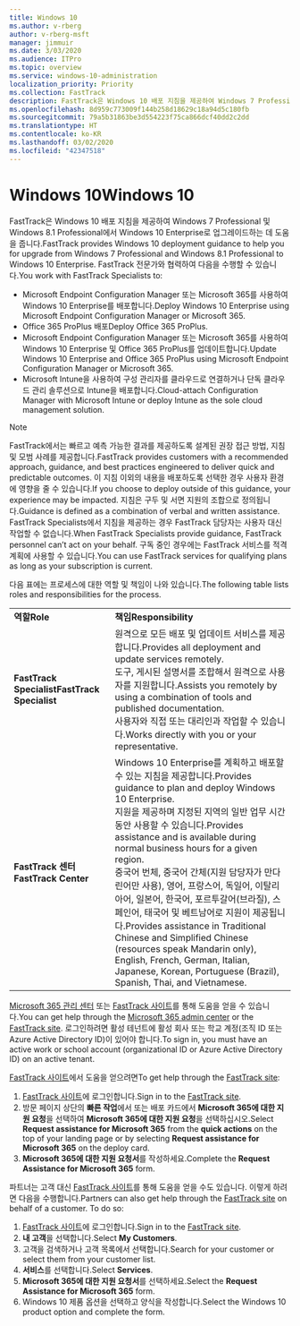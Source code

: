 ```yaml
---
title: Windows 10
ms.author: v-rberg
author: v-rberg-msft
manager: jimmuir
ms.date: 3/03/2020
ms.audience: ITPro
ms.topic: overview
ms.service: windows-10-administration
localization_priority: Priority
ms.collection: FastTrack
description: FastTrack은 Windows 10 배포 지침을 제공하여 Windows 7 Professional 및 Windows 8.1 Professional에서 Windows 10 Enterprise로 업그레이드하는 데 도움을 줍니다.
ms.openlocfilehash: 8d959c773009f144b258d18629c18a94d5c180fb
ms.sourcegitcommit: 79a5b31863be3d554223f75ca866dcf40dd2c2dd
ms.translationtype: HT
ms.contentlocale: ko-KR
ms.lasthandoff: 03/02/2020
ms.locfileid: "42347518"
---
```

# <a name="windows-10"></a><span data-ttu-id="a293a-103">Windows 10</span><span class="sxs-lookup"><span data-stu-id="a293a-103">Windows 10</span></span>

<span data-ttu-id="a293a-104">FastTrack은 Windows 10 배포 지침을 제공하여 Windows 7 Professional 및 Windows 8.1 Professional에서 Windows 10 Enterprise로 업그레이드하는 데 도움을 줍니다.</span><span class="sxs-lookup"><span data-stu-id="a293a-104">FastTrack provides Windows 10 deployment guidance to help you for upgrade from Windows 7 Professional and Windows 8.1 Professional to Windows 10 Enterprise.</span></span> <span data-ttu-id="a293a-105">FastTrack 전문가와 협력하여 다음을 수행할 수 있습니다.</span><span class="sxs-lookup"><span data-stu-id="a293a-105">You work with FastTrack Specialists to:</span></span>

- <span data-ttu-id="a293a-106">Microsoft Endpoint Configuration Manager 또는 Microsoft 365를 사용하여 Windows 10 Enterprise를 배포합니다.</span><span class="sxs-lookup"><span data-stu-id="a293a-106">Deploy Windows 10 Enterprise using Microsoft Endpoint Configuration Manager or Microsoft 365.</span></span>
- <span data-ttu-id="a293a-107">Office 365 ProPlus 배포</span><span class="sxs-lookup"><span data-stu-id="a293a-107">Deploy Office 365 ProPlus.</span></span> 
- <span data-ttu-id="a293a-108">Microsoft Endpoint Configuration Manager 또는 Microsoft 365를 사용하여 Windows 10 Enterprise 및 Office 365 ProPlus를 업데이트합니다.</span><span class="sxs-lookup"><span data-stu-id="a293a-108">Update Windows 10 Enterprise and Office 365 ProPlus using Microsoft Endpoint Configuration Manager or Microsoft 365.</span></span>
- <span data-ttu-id="a293a-109">Microsoft Intune을 사용하여 구성 관리자를 클라우드로 연결하거나 단독 클라우드 관리 솔루션으로 Intune을 배포합니다.</span><span class="sxs-lookup"><span data-stu-id="a293a-109">Cloud-attach Configuration Manager with Microsoft Intune or deploy Intune as the sole cloud management solution.</span></span>
  
> [!NOTE]
> <span data-ttu-id="a293a-110">FastTrack에서는 빠르고 예측 가능한 결과를 제공하도록 설계된 권장 접근 방법, 지침 및 모범 사례를 제공합니다.</span><span class="sxs-lookup"><span data-stu-id="a293a-110">FastTrack provides customers with a recommended approach, guidance, and best practices engineered to deliver quick and predictable outcomes.</span></span> <span data-ttu-id="a293a-111">이 지침 이외의 내용을 배포하도록 선택한 경우 사용자 환경에 영향을 줄 수 있습니다.</span><span class="sxs-lookup"><span data-stu-id="a293a-111">If you choose to deploy outside of this guidance, your experience may be impacted.</span></span> <span data-ttu-id="a293a-112">지침은 구두 및 서면 지원의 조합으로 정의됩니다.</span><span class="sxs-lookup"><span data-stu-id="a293a-112">Guidance is defined as a combination of verbal and written assistance.</span></span> <span data-ttu-id="a293a-113">FastTrack Specialists에서 지침을 제공하는 경우 FastTrack 담당자는 사용자 대신 작업할 수 없습니다.</span><span class="sxs-lookup"><span data-stu-id="a293a-113">When FastTrack Specialists provide guidance, FastTrack personnel can’t act on your behalf.</span></span> <span data-ttu-id="a293a-114">구독 중인 경우에는 FastTrack 서비스를 적격 계획에 사용할 수 있습니다.</span><span class="sxs-lookup"><span data-stu-id="a293a-114">You can use FastTrack services for qualifying plans as long as your subscription is current.</span></span>  
    
<span data-ttu-id="a293a-115">다음 표에는 프로세스에 대한 역할 및 책임이 나와 있습니다.</span><span class="sxs-lookup"><span data-stu-id="a293a-115">The following table lists roles and responsibilities for the process.</span></span>

|||
|:-----|:-----|
|<span data-ttu-id="a293a-116">**역할**</span><span class="sxs-lookup"><span data-stu-id="a293a-116">**Role**</span></span> <br/> |<span data-ttu-id="a293a-117">**책임**</span><span class="sxs-lookup"><span data-stu-id="a293a-117">**Responsibility**</span></span> <br/> |
|<span data-ttu-id="a293a-118">**FastTrack Specialist**</span><span class="sxs-lookup"><span data-stu-id="a293a-118">**FastTrack Specialist**</span></span> <br/> |<span data-ttu-id="a293a-119">원격으로 모든 배포 및 업데이트 서비스를 제공합니다.</span><span class="sxs-lookup"><span data-stu-id="a293a-119">Provides all deployment and update services remotely.</span></span>  <br/> <span data-ttu-id="a293a-120">도구, 게시된 설명서를 조합해서 원격으로 사용자를 지원합니다.</span><span class="sxs-lookup"><span data-stu-id="a293a-120">Assists you remotely by using a combination of tools and published documentation.</span></span> <br/> <span data-ttu-id="a293a-121">사용자와 직접 또는 대리인과 작업할 수 있습니다.</span><span class="sxs-lookup"><span data-stu-id="a293a-121">Works directly with you or your representative.</span></span>|
|<span data-ttu-id="a293a-122">**FastTrack 센터**</span><span class="sxs-lookup"><span data-stu-id="a293a-122">**FastTrack Center**</span></span>  <br/> |<span data-ttu-id="a293a-123">Windows 10 Enterprise를 계획하고 배포할 수 있는 지침을 제공합니다.</span><span class="sxs-lookup"><span data-stu-id="a293a-123">Provides guidance to plan and deploy Windows 10 Enterprise.</span></span>   <br/> <span data-ttu-id="a293a-124">지원을 제공하며 지정된 지역의 일반 업무 시간 동안 사용할 수 있습니다.</span><span class="sxs-lookup"><span data-stu-id="a293a-124">Provides assistance and is available during normal business hours for a given region.</span></span> <br/> <span data-ttu-id="a293a-125">중국어 번체, 중국어 간체(지원 담당자가 만다린어만 사용), 영어, 프랑스어, 독일어, 이탈리아어, 일본어, 한국어, 포르투갈어(브라질), 스페인어, 태국어 및 베트남어로 지원이 제공됩니다.</span><span class="sxs-lookup"><span data-stu-id="a293a-125">Provides assistance in Traditional Chinese and Simplified Chinese (resources speak Mandarin only), English, French, German, Italian, Japanese, Korean, Portuguese (Brazil), Spanish, Thai, and Vietnamese.</span></span>|
 
<span data-ttu-id="a293a-126">[Microsoft 365 관리 센터](https://go.microsoft.com/fwlink/?linkid=2032704) 또는 [FastTrack 사이트](https://go.microsoft.com/fwlink/?linkid=780698)를 통해 도움을 얻을 수 있습니다.</span><span class="sxs-lookup"><span data-stu-id="a293a-126">You can get help through the [Microsoft 365 admin center](https://go.microsoft.com/fwlink/?linkid=2032704) or the [FastTrack site](https://go.microsoft.com/fwlink/?linkid=780698).</span></span> <span data-ttu-id="a293a-127">로그인하려면 활성 테넌트에 활성 회사 또는 학교 계정(조직 ID 또는 Azure Active Directory ID)이 있어야 합니다.</span><span class="sxs-lookup"><span data-stu-id="a293a-127">To sign in, you must have an active work or school account (organizational ID or Azure Active Directory ID) on an active tenant.</span></span> 

<span data-ttu-id="a293a-128">[FastTrack 사이트](https://go.microsoft.com/fwlink/?linkid=780698)에서 도움을 얻으려면</span><span class="sxs-lookup"><span data-stu-id="a293a-128">To get help through the [FastTrack site](https://go.microsoft.com/fwlink/?linkid=780698):</span></span> 
1.  <span data-ttu-id="a293a-129">[FastTrack 사이트](https://go.microsoft.com/fwlink/?linkid=780698)에 로그인합니다.</span><span class="sxs-lookup"><span data-stu-id="a293a-129">Sign in to the [FastTrack site](https://go.microsoft.com/fwlink/?linkid=780698).</span></span> 
2.  <span data-ttu-id="a293a-130">방문 페이지 상단의 **빠른 작업**에서 또는 배포 카드에서 **Microsoft 365에 대한 지원 요청**을 선택하여 **Microsoft 365에 대한 지원 요청**을 선택하십시오.</span><span class="sxs-lookup"><span data-stu-id="a293a-130">Select **Request assistance for Microsoft 365** from the **quick actions** on the top of your landing page or by selecting **Request assistance for Microsoft 365** on the deploy card.</span></span>
3.  <span data-ttu-id="a293a-131">**Microsoft 365에 대한 지원 요청서**를 작성하세요.</span><span class="sxs-lookup"><span data-stu-id="a293a-131">Complete the **Request Assistance for Microsoft 365** form.</span></span>
  
<span data-ttu-id="a293a-p104">파트너는 고객 대신 [FastTrack 사이트](https://go.microsoft.com/fwlink/?linkid=780698)를 통해 도움을 얻을 수도 있습니다. 이렇게 하려면 다음을 수행합니다.</span><span class="sxs-lookup"><span data-stu-id="a293a-p104">Partners can also get help through the [FastTrack site](https://go.microsoft.com/fwlink/?linkid=780698) on behalf of a customer. To do so:</span></span>
1.  <span data-ttu-id="a293a-134">[FastTrack 사이트](https://go.microsoft.com/fwlink/?linkid=780698)에 로그인합니다.</span><span class="sxs-lookup"><span data-stu-id="a293a-134">Sign in to the [FastTrack site](https://go.microsoft.com/fwlink/?linkid=780698).</span></span> 
2.  <span data-ttu-id="a293a-135">**내 고객**을 선택합니다.</span><span class="sxs-lookup"><span data-stu-id="a293a-135">Select **My Customers**.</span></span>
3.  <span data-ttu-id="a293a-136">고객을 검색하거나 고객 목록에서 선택합니다.</span><span class="sxs-lookup"><span data-stu-id="a293a-136">Search for your customer or select them from your customer list.</span></span>
4.  <span data-ttu-id="a293a-137">**서비스**를 선택합니다.</span><span class="sxs-lookup"><span data-stu-id="a293a-137">Select **Services**.</span></span>
5.  <span data-ttu-id="a293a-138">**Microsoft 365에 대한 지원 요청서**를 선택하세요.</span><span class="sxs-lookup"><span data-stu-id="a293a-138">Select the **Request Assistance for Microsoft 365** form.</span></span>
6.  <span data-ttu-id="a293a-139">Windows 10 제품 옵션을 선택하고 양식을 작성합니다.</span><span class="sxs-lookup"><span data-stu-id="a293a-139">Select the Windows 10 product option and complete the form.</span></span>
 